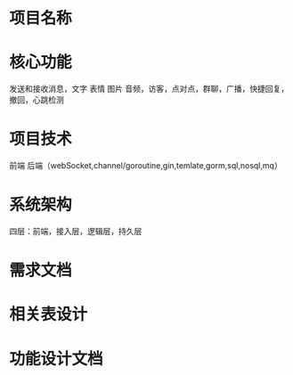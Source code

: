 # 项目名称

# 核心功能

发送和接收消息，文字 表情 图片 音频，访客，点对点，群聊，广播，快捷回复，撤回，心跳检测

# 项目技术

前端 后端（webSocket,channel/goroutine,gin,temlate,gorm,sql,nosql,mq）

# 系统架构

四层：前端，接入层，逻辑层，持久层

# 需求文档

# 相关表设计

# 功能设计文档
